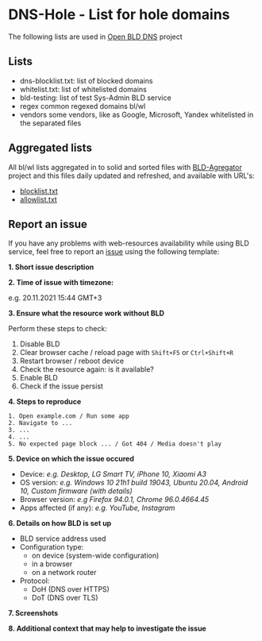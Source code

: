 # DNS-Hole - List for hole domains

The following lists are used in [Open BLD DNS](https://lab.sys-adm.in) project

## Lists

* dns-blocklist.txt:     list of blocked domains
* whitelist.txt:         list of whitelisted domains
* bld-testing:           list of test Sys-Admin BLD service
* regex                  common regexed domains bl/wl
* vendors                some vendors, like as Google, Microsoft, Yandex whitelisted in the separated files

## Aggregated lists

All bl/wl lists aggregated in to solid and sorted files with [BLD-Agregator](https://github.com/m0zgen/bld-agregator.git) project and this files daily updated and refreshed, and available with URL's:

* [blocklist.txt](https://raw.githubusercontent.com/m0zgen/bld-agregator/data/blocklist.txt)
* [allowlist.txt](https://raw.githubusercontent.com/m0zgen/bld-agregator/data/allowlist.txt)

## Report an issue

If you have any problems with web-resources availability while using BLD service, feel free to report an [issue](https://github.com/m0zgen/dns-hole/issues) using the following template:

**1. Short issue description**

**2. Time of issue with timezone:**

e.g. 20.11.2021 15:44 GMT+3

**3. Ensure what the resource work without BLD**

Perform these steps to check:
1. Disable BLD
2. Clear browser cache / reload page with `Shift+F5` or `Ctrl+Shift+R`
3. Restart browser / reboot device
4. Check the resource again: is it available?
5. Enable BLD
6. Check if the issue persist

**4. Steps to reproduce**

    1. Open example.com / Run some app
    2. Navigate to ...
    3. ...
    4. ...
    5. No expected page block ... / Got 404 / Media doesn't play

**5. Device on which the issue occured**
- Device: *e.g. Desktop, LG Smart TV, iPhone 10, Xiaomi A3*
- OS version: *e.g. Windows 10 21h1 build 19043, Ubuntu 20.04, Android 10, Custom firmware (with details)*
- Browser version: *e.g Firefox 94.0.1, Chrome 96.0.4664.45*
- Apps affected (if any): *e.g. YouTube, Instagram*

**6. Details on how BLD is set up**
* BLD service address used
* Configuration type:
    - on device (system-wide configuration)
    - in a browser
    - on a network router
* Protocol:
    - DoH (DNS over HTTPS)
    - DoT (DNS over TLS)

**7. Screenshots**

**8. Additional context that may help to investigate the issue**
